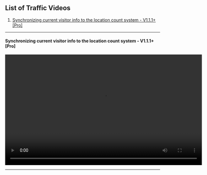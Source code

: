 ## List of Traffic Videos
1.  [Synchronizing current visitor info to the location count system - V1.1.1+ \[Pro\]](#v1)

***

#### <a class="doc-top"  name="v1"></a>Synchronizing current visitor info to the location count system - V1.1.1+ \[Pro\]

<video width="640" height="360">  
    <source src="https://www.youtube.com/watch?v=0pPD1lnWIL8" type="video/youtube" />  
</video>
    
***
